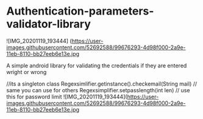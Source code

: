 # Authentication-parameters-validator-library

![IMG_20201119_193444]
(https://user-images.githubusercontent.com/52692588/99676293-4d98f000-2a9e-11eb-8110-bb27eeb6e13e.jpg

A simple android library for validating the credentials if they are entered wright or wrong 


//its  a  singleton class
Regexsimlifier.getinstance().checkemail(String mail)
// same you can use for others
Regexsimplifier.setpasslength(int len) // use this for password limit
![IMG_20201119_193444](https://user-images.githubusercontent.com/52692588/99676293-4d98f000-2a9e-11eb-8110-bb27eeb6e13e.jpg
